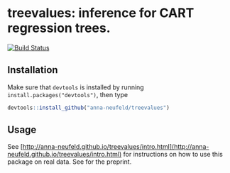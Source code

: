 # treevalues: inference for CART regression trees. 

[![Build Status](https://travis-ci.org/anna-neufeld/treevalues.svg?branch=master)](https://travis-ci.org/anna-neufeld/treevalues)


Installation 
-----

Make sure that ``devtools`` is installed by running ``install.packages("devtools")``, then type

```R
devtools::install_github("anna-neufeld/treevalues")
```

Usage
-----

See [http://anna-neufeld.github.io/treevalues/intro.html](http://anna-neufeld.github.io/treevalues/intro.html) for instructions on how to use this package on real data. See [](???) for the preprint.



